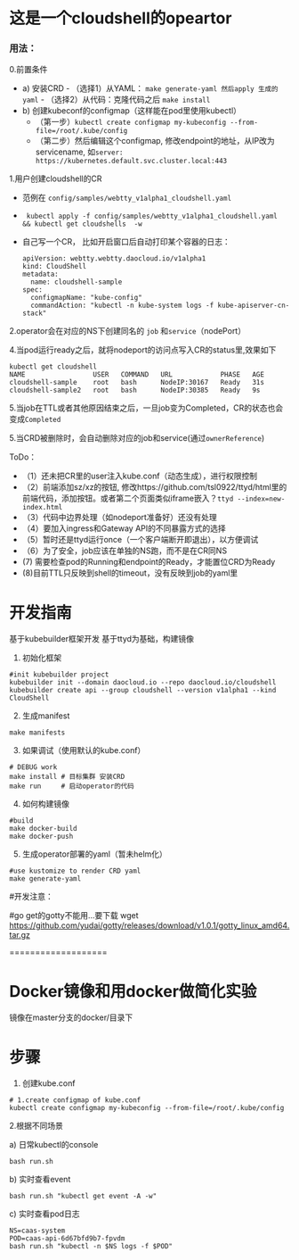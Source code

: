 # 这是一个cloudshell的opeartor


### 用法：

0.前置条件
 - a) 安装CRD
        - （选择1）从YAML： ```make generate-yaml
             然后apply 生成的yaml```
        - （选择2）从代码：克隆代码之后 `make install`
 - b) 创建kubeconf的configmap（这样能在pod里使用kubectl）
    - （第一步）`kubectl create configmap my-kubeconfig --from-file=/root/.kube/config`
    - （第二步）然后编辑这个configmap, 修改endpoint的地址，从IP改为servicename, 如`server: https://kubernetes.default.svc.cluster.local:443`


1.用户创建cloudshell的CR
- 范例在 `config/samples/webtty_v1alpha1_cloudshell.yaml`
 -   ` kubectl apply -f config/samples/webtty_v1alpha1_cloudshell.yaml  && kubectl get cloudshells  -w`


- 自己写一个CR， 比如开启窗口后自动打印某个容器的日志：
    ```
    apiVersion: webtty.webtty.daocloud.io/v1alpha1
    kind: CloudShell
    metadata:
      name: cloudshell-sample
    spec:
      configmapName: "kube-config"
      commandAction: "kubectl -n kube-system logs -f kube-apiserver-cn-stack"
    ```


2.operator会在对应的NS下创建同名的 `job` 和`service`（nodePort）

4.当pod运行ready之后，就将nodeport的访问点写入CR的status里,效果如下
```
kubectl get cloudshell
NAME                 USER   COMMAND   URL            PHASE   AGE
cloudshell-sample    root   bash      NodeIP:30167   Ready   31s
cloudshell-sample2   root   bash      NodeIP:30385   Ready   9s
```

5.当job在TTL或者其他原因结束之后，一旦job变为Completed，CR的状态也会变成`Completed`

5.当CRD被删除时，会自动删除对应的job和service(通过`ownerReference`)


ToDo：

- （1）还未把CR里的user注入kube.conf（动态生成），进行权限控制
- （2）前端添加sz/xz的按钮, 修改https://github.com/tsl0922/ttyd/html里的前端代码，添加按钮。或者第二个页面类似iframe嵌入？`ttyd --index=new-index.html`
- （3）代码中边界处理（如nodeport准备好）还没有处理
- （4）要加入ingress和Gateway API的不同暴露方式的选择
- （5）暂时还是ttyd运行once（一个客户端断开即退出），以方便调试
- （6）为了安全，job应该在单独的NS跑，而不是在CR同NS
-  (7) 需要检查pod的Running和endpoint的Ready，才能置位CRD为Ready
-  (8)目前TTL只反映到shell的timeout，没有反映到job的yaml里












# 开发指南

基于kubebuilder框架开发
基于ttyd为基础，构建镜像

1. 初始化框架
```
#init kubebuilder project
kubebuilder init --domain daocloud.io --repo daocloud.io/cloudshell
kubebuilder create api --group cloudshell --version v1alpha1 --kind CloudShell
```

2. 生成manifest
```
make manifests
```

3. 如果调试（使用默认的kube.conf）
```
# DEBUG work
make install # 目标集群 安装CRD
make run     # 启动operator的代码
```

4. 如何构建镜像
```
#build
make docker-build
make docker-push
```

5. 生成operator部署的yaml（暂未helm化）
```
#use kustomize to render CRD yaml
make generate-yaml
```

#开发注意：

#go get的gotty不能用...要下载
wget https://github.com/yudai/gotty/releases/download/v1.0.1/gotty_linux_amd64.tar.gz



===================
# Docker镜像和用docker做简化实验

镜像在master分支的docker/目录下

# 步骤

1. 创建kube.conf

```
# 1.create configmap of kube.conf
kubectl create configmap my-kubeconfig --from-file=/root/.kube/config
```

2.根据不同场景

a) 日常kubectl的console
```
bash run.sh
```


b) 实时查看event
```
bash run.sh "kubectl get event -A -w"
```

c) 实时查看pod日志
```
NS=caas-system
POD=caas-api-6d67bfd9b7-fpvdm
bash run.sh "kubectl -n $NS logs -f $POD"
```


